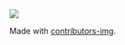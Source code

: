 <a href="https://github.com/Heptagram-Bot/Heptagram/graphs/contributors">
  <img src="https://contrib.rocks/image?repo=Heptagram-Bot/Heptagram" />
</a>

Made with [contributors-img](https://contrib.rocks).
